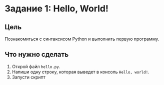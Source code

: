 # Задание 1: Hello, World!

## Цель
Познакомиться с синтаксисом Python и выполнить первую программу.

## Что нужно сделать
1. Открой файл `hello.py`.
2. Напиши одну строку, которая выведет в консоль `Hello, world!`.
3. Запусти скрипт

